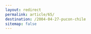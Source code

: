 ```yaml
---
layout: redirect
permalink: article/65/
destination: /2004-04-27-pucon-chile
sitemap: false
---
```

